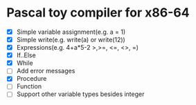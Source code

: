 # Pascal toy compiler for x86-64

- [x] Simple variable assignment(e.g. a = 1)
- [x] Simple write(e.g. write(a) or write(12))
- [x] Expressions(e.g. 4+a*5-2 >,>=, <=, <>, =)
- [x] If..Else
- [x] While
- [ ] Add error messages
- [x] Procedure
- [ ] Function
- [ ] Support other variable types besides integer
